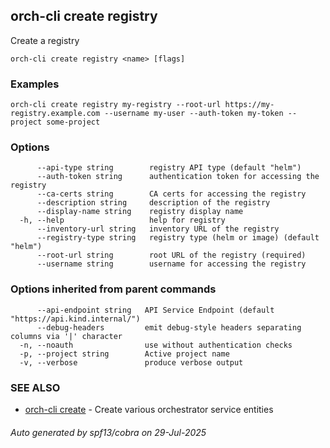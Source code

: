 ## orch-cli create registry

Create a registry

```
orch-cli create registry <name> [flags]
```

### Examples

```
orch-cli create registry my-registry --root-url https://my-registry.example.com --username my-user --auth-token my-token --project some-project
```

### Options

```
      --api-type string        registry API type (default "helm")
      --auth-token string      authentication token for accessing the registry
      --ca-certs string        CA certs for accessing the registry
      --description string     description of the registry
      --display-name string    registry display name
  -h, --help                   help for registry
      --inventory-url string   inventory URL of the registry
      --registry-type string   registry type (helm or image) (default "helm")
      --root-url string        root URL of the registry (required)
      --username string        username for accessing the registry
```

### Options inherited from parent commands

```
      --api-endpoint string   API Service Endpoint (default "https://api.kind.internal/")
      --debug-headers         emit debug-style headers separating columns via '|' character
  -n, --noauth                use without authentication checks
  -p, --project string        Active project name
  -v, --verbose               produce verbose output
```

### SEE ALSO

* [orch-cli create](orch-cli_create.md)	 - Create various orchestrator service entities

###### Auto generated by spf13/cobra on 29-Jul-2025
